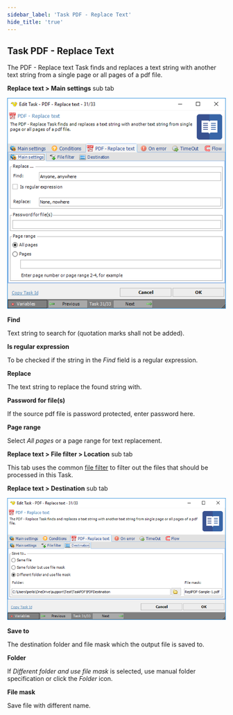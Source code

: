 ```yaml
---
sidebar_label: 'Task PDF - Replace Text'
hide_title: 'true'
---
```


## Task PDF - Replace Text

The PDF - Replace text Task finds and replaces a text string with another text string from a single page or all pages of a pdf file.
 
**Replace text > Main settings** sub tab

![](../../../../../static/img/taskpdfreplacetextmain.png)

**Find**

Text string to search for (quotation marks shall not be added).
 
**Is regular expression**

To be checked if the string in the *Find* field is a regular expression.
 
**Replace**

The text string to replace the found string with.
 
**Password for file(s)**

If the source pdf file is password protected, enter password here.
 
**Page range**

Select *All pages* or a page range for text replacement.
 
**Replace text > File filter > Location** sub tab

This tab uses the common [file filter](../../job-tasks-file-filter.md) to filter out the files that should be processed in this Task.
 
**Replace text > Destination** sub tab

![](../../../../../static/img/taskpdfreplacetextdestination.png)

**Save to**

The destination folder and file mask which the output file is saved to.
 
**Folder**

If *Different folder and use file mask* is selected, use manual folder specification or click the *Folder* icon.
 
**File mask**

Save file with different name.
